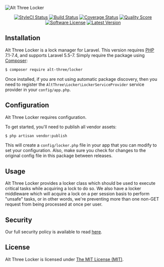 ![Alt Three Locker](https://user-images.githubusercontent.com/2829600/71490848-0de16e00-2825-11ea-952d-b8ce47656401.png)

<p align="center">
<a href="https://github.styleci.io/repos/47549337"><img src="https://github.styleci.io/repos/47549337/shield" alt="StyleCI Status"></img></a>
<a href="https://github.com/AltThree/Locker/actions?query=workflow%3ATests"><img src="https://img.shields.io/github/workflow/status/AltThree/Locker/Tests?style=flat-square" alt="Build Status"></img></a>
<a href="https://scrutinizer-ci.com/g/AltThree/Locker/code-structure"><img src="https://img.shields.io/scrutinizer/coverage/g/AltThree/Locker.svg?style=flat-square" alt="Coverage Status"></img></a>
<a href="https://scrutinizer-ci.com/g/AltThree/Locker"><img src="https://img.shields.io/scrutinizer/g/AltThree/Locker.svg?style=flat-square" alt="Quality Score"></img></a>
<a href="LICENSE"><img src="https://img.shields.io/badge/license-MIT-brightgreen.svg?style=flat-square" alt="Software License"></img></a>
<a href="https://github.com/AltThree/Locker/releases"><img src="https://img.shields.io/github/release/AltThree/Locker.svg?style=flat-square" alt="Latest Version"></img></a>
</p>


## Installation

Alt Three Locker is a lock manager for Laravel. This version requires [PHP](https://php.net) 7.1-7.4, and supports Laravel 5.5-7. Simply require the package using [Composer](https://getcomposer.org):

```bash
$ composer require alt-three/locker
```

Once installed, if you are not using automatic package discovery, then you need to register the `AltThree\Locker\LockerServiceProvider` service provider in your `config/app.php`.


## Configuration

Alt Three Locker requires configuration.

To get started, you'll need to publish all vendor assets:

```bash
$ php artisan vendor:publish
```

This will create a `config/locker.php` file in your app that you can modify to set your configuration. Also, make sure you check for changes to the original config file in this package between releases.


## Usage

Alt Three Locker provides a locker class which should be used to execute critical tasks while acquiring a lock to do so. We also have a locker middleware which will acquire a lock on a per session basis to perform "unsafe" tasks, or in other words, we're preventing more than one non-GET request from being processed at once per user.


## Security

Our full security policy is available to read [here](https://github.com/AltThree/Locker/security/policy).


## License

Alt Three Locker is licensed under [The MIT License (MIT)](LICENSE).
